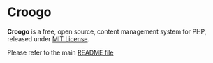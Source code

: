 # Croogo

**Croogo** is a free, open source, content management system for PHP, released under [MIT License](http://github.com/croogo/croogo/blob/master/LICENSE.txt).

Please refer to the main [README file](//github.com/croogo/croogo/tree/4.0.2/README.mdown)
